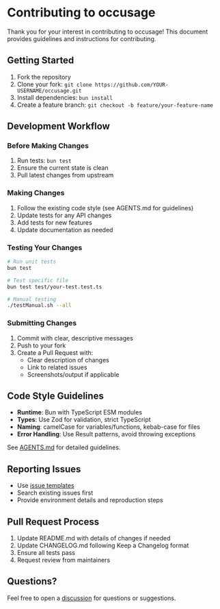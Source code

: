 # Contributing to occusage

Thank you for your interest in contributing to occusage! This document provides guidelines and instructions for contributing.

## Getting Started

1. Fork the repository
2. Clone your fork: `git clone https://github.com/YOUR-USERNAME/occusage.git`
3. Install dependencies: `bun install`
4. Create a feature branch: `git checkout -b feature/your-feature-name`

## Development Workflow

### Before Making Changes
1. Run tests: `bun test`
2. Ensure the current state is clean
3. Pull latest changes from upstream

### Making Changes
1. Follow the existing code style (see AGENTS.md for guidelines)
2. Update tests for any API changes
3. Add tests for new features
4. Update documentation as needed

### Testing Your Changes
```bash
# Run unit tests
bun test

# Test specific file
bun test test/your-test.test.ts

# Manual testing
./testManual.sh --all
```

### Submitting Changes
1. Commit with clear, descriptive messages
2. Push to your fork
3. Create a Pull Request with:
   - Clear description of changes
   - Link to related issues
   - Screenshots/output if applicable

## Code Style Guidelines

- **Runtime**: Bun with TypeScript ESM modules
- **Types**: Use Zod for validation, strict TypeScript
- **Naming**: camelCase for variables/functions, kebab-case for files
- **Error Handling**: Use Result patterns, avoid throwing exceptions

See [AGENTS.md](AGENTS.md) for detailed guidelines.

## Reporting Issues

- Use [issue templates](https://github.com/VatsalSy/occusage/issues/new/choose)
- Search existing issues first
- Provide environment details and reproduction steps

## Pull Request Process

1. Update README.md with details of changes if needed
2. Update CHANGELOG.md following Keep a Changelog format
3. Ensure all tests pass
4. Request review from maintainers

## Questions?

Feel free to open a [discussion](https://github.com/VatsalSy/occusage/discussions) for questions or suggestions.
